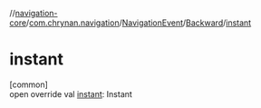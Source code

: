 //[navigation-core](../../../../index.md)/[com.chrynan.navigation](../../index.md)/[NavigationEvent](../index.md)/[Backward](index.md)/[instant](instant.md)

# instant

[common]\
open override val [instant](instant.md): Instant

